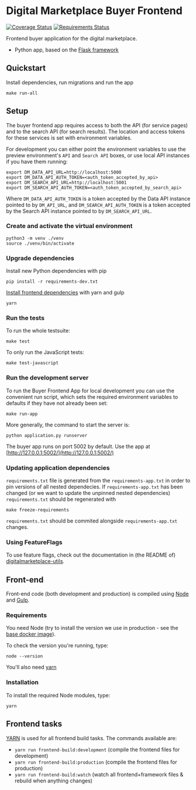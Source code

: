 # Digital Marketplace Buyer Frontend

[![Coverage Status](https://coveralls.io/repos/alphagov/digitalmarketplace-buyer-frontend/badge.svg?branch=master&service=github)](https://coveralls.io/github/alphagov/digitalmarketplace-buyer-frontend?branch=master)
[![Requirements Status](https://requires.io/github/alphagov/digitalmarketplace-buyer-frontend/requirements.svg?branch=master)](https://requires.io/github/alphagov/digitalmarketplace-buyer-frontend/requirements/?branch=master)

Frontend buyer application for the digital marketplace.

- Python app, based on the [Flask framework](http://flask.pocoo.org/)

## Quickstart

Install dependencies, run migrations and run the app
```
make run-all
````

## Setup

The buyer frontend app requires access to both the API (for service pages) and
to the search API (for search results). The location and access tokens for 
these services is set with environment variables.


For development you can either point the environment variables to use the 
preview environment's `API` and `Search API` boxes, or use local API instances if 
you have them running:

```
export DM_DATA_API_URL=http://localhost:5000
export DM_DATA_API_AUTH_TOKEN=<auth_token_accepted_by_api>
export DM_SEARCH_API_URL=http://localhost:5001
export DM_SEARCH_API_AUTH_TOKEN=<auth_token_accepted_by_search_api>
```

Where `DM_DATA_API_AUTH_TOKEN` is a token accepted by the Data API 
instance pointed to by `DM_API_URL`, and `DM_SEARCH_API_AUTH_TOKEN` 
is a token accepted by the Search API instance pointed to by `DM_SEARCH_API_URL`.

### Create and activate the virtual environment

```
python3 -m venv ./venv
source ./venv/bin/activate
```

### Upgrade dependencies

Install new Python dependencies with pip

```pip install -r requirements-dev.txt```

[Install frontend dependencies](https://github.com/alphagov/digitalmarketplace-buyer-frontend#front-end) with yarn and gulp

```
yarn
```

### Run the tests

To run the whole testsuite:

```
make test
```

To only run the JavaScript tests:

```
make test-javascript
```

### Run the development server

To run the Buyer Frontend App for local development you can use the convenient run 
script, which sets the required environment variables to defaults if they have
not already been set:

```
make run-app
```

More generally, the command to start the server is:
```
python application.py runserver
```

The buyer app runs on port 5002 by default. Use the app at [http://127.0.0.1:5002/](http://127.0.0.1:5002/)

### Updating application dependencies

`requirements.txt` file is generated from the `requirements-app.txt` in order to pin
versions of all nested dependecies. If `requirements-app.txt` has been changed (or
we want to update the unpinned nested dependencies) `requirements.txt` should be
regenerated with

```
make freeze-requirements
```

`requirements.txt` should be commited alongside `requirements-app.txt` changes.

### Using FeatureFlags

To use feature flags, check out the documentation in (the README of)
[digitalmarketplace-utils](https://github.com/alphagov/digitalmarketplace-utils#using-featureflags).

## Front-end

Front-end code (both development and production) is compiled using [Node](http://nodejs.org/) and [Gulp](http://gulpjs.com/).

### Requirements

You need Node (try to install the version we use in production -
 see the [base docker image](https://github.com/alphagov/digitalmarketplace-docker-base/blob/master/base.docker)).

To check the version you're running, type:

```
node --version
```

You'll also need [yarn](https://yarnpkg.com/en/docs/install)

### Installation

To install the required Node modules, type:

```
yarn
```

## Frontend tasks

[YARN](https://yarnpkg.com/en/) is used for all frontend build tasks. The commands available are:

- `yarn run frontend-build:development` (compile the frontend files for development)
- `yarn run frontend-build:production` (compile the frontend files for production)
- `yarn run frontend-build:watch` (watch all frontend+framework files & rebuild when anything changes)
